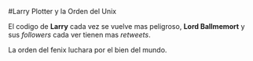 #Larry Plotter y la Orden del Unix

El codigo de **Larry** cada vez se vuelve mas peligroso, **Lord Ballmemort** 
y sus *followers* cada ver tienen mas *retweets*.

La orden del fenix luchara por el bien del mundo.
